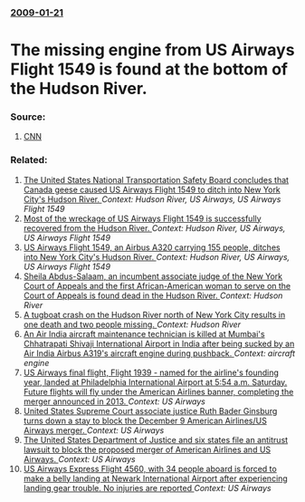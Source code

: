 ### [2009-01-21](/news/2009/01/21/index.md)

#  The missing engine from US Airways Flight 1549 is found at the bottom of the Hudson River. 




### Source:

1. [CNN](http://www.cnn.com/2009/US/01/21/hudson.plane.engine/index.html?iref=topnews)

### Related:

1. [ The United States National Transportation Safety Board concludes that Canada geese caused US Airways Flight 1549 to ditch into New York City's Hudson River. ](/news/2009/02/12/the-united-states-national-transportation-safety-board-concludes-that-canada-geese-caused-us-airways-flight-1549-to-ditch-into-new-york-cit.md) _Context: Hudson River, US Airways, US Airways Flight 1549_
2. [ Most of the wreckage of US Airways Flight 1549 is successfully recovered from the Hudson River. ](/news/2009/01/18/most-of-the-wreckage-of-us-airways-flight-1549-is-successfully-recovered-from-the-hudson-river.md) _Context: Hudson River, US Airways, US Airways Flight 1549_
3. [ US Airways Flight 1549, an Airbus A320 carrying 155 people, ditches into New York City's Hudson River. ](/news/2009/01/15/us-airways-flight-1549-an-airbus-a320-carrying-155-people-ditches-into-new-york-city-s-hudson-river.md) _Context: Hudson River, US Airways, US Airways Flight 1549_
4. [Sheila Abdus-Salaam, an incumbent associate judge of the New York Court of Appeals and the first African-American woman to serve on the Court of Appeals is found dead in the Hudson River. ](/news/2017/04/12/sheila-abdus-salaam-an-incumbent-associate-judge-of-the-new-york-court-of-appeals-and-the-first-african-american-woman-to-serve-on-the-cour.md) _Context: Hudson River_
5. [A tugboat crash on the Hudson River north of New York City results in one death and two people missing. ](/news/2016/03/12/a-tugboat-crash-on-the-hudson-river-north-of-new-york-city-results-in-one-death-and-two-people-missing.md) _Context: Hudson River_
6. [An Air India aircraft maintenance technician is killed at Mumbai's Chhatrapati Shivaji International Airport in India after being sucked by an Air India Airbus A319's aircraft engine during pushback. ](/news/2015/12/16/an-air-india-aircraft-maintenance-technician-is-killed-at-mumbai-s-chhatrapati-shivaji-international-airport-in-india-after-being-sucked-by.md) _Context: aircraft engine_
7. [US Airways final flight, Flight 1939 - named for the airline's founding year, landed at Philadelphia International Airport at 5:54 a.m. Saturday. Future flights will fly under the American Airlines banner, completing the merger announced in 2013. ](/news/2015/10/17/us-airways-final-flight-flight-1939-named-for-the-airline-s-founding-year-landed-at-philadelphia-international-airport-at-5-54-a-m-sa.md) _Context: US Airways_
8. [United States Supreme Court associate justice Ruth Bader Ginsburg turns down a stay to block the December 9 American Airlines/US Airways merger. ](/news/2013/12/7/united-states-supreme-court-associate-justice-ruth-bader-ginsburg-turns-down-a-stay-to-block-the-december-9-american-airlines-us-airways-mer.md) _Context: US Airways_
9. [The United States Department of Justice and six states file an antitrust lawsuit to block the proposed merger of American Airlines and US Airways. ](/news/2013/08/13/the-united-states-department-of-justice-and-six-states-file-an-antitrust-lawsuit-to-block-the-proposed-merger-of-american-airlines-and-us-ai.md) _Context: US Airways_
10. [US Airways Express Flight 4560, with 34 people aboard is forced to make a belly landing at Newark International Airport after experiencing landing gear trouble. No injuries are reported ](/news/2013/05/18/us-airways-express-flight-4560-with-34-people-aboard-is-forced-to-make-a-belly-landing-at-newark-international-airport-after-experiencing-l.md) _Context: US Airways_
